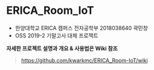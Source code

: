 # ERICA_Room_IoT  

* 한양대학교 ERICA 캠퍼스 전자공학부 2018038640 곽민창  
* OSS 2019-2 기말고사 대체 프로젝트

**자세한 프로젝트 설명과 개요 & 사용법은 Wiki 참조**
> https://github.com/kwarkmc/ERICA_Room-IoT/wiki

